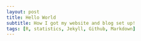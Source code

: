 ```yaml
---
layout: post
title: Hello World
subtitle: How I got my website and blog set up!
tags: [R, statistics, Jekyll, Github, Markdown]
---
```

